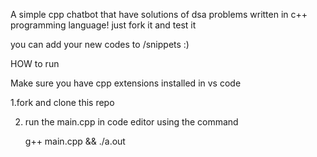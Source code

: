 A simple cpp chatbot that have solutions of dsa problems written in c++ programming language!
just fork it and test it

you can add your new codes to /snippets :)
 
HOW to run 

Make sure you have cpp extensions installed in vs code
  
  
1.fork and clone this repo


2. run the main.cpp in code editor using the command

     g++ main.cpp && ./a.out
         

